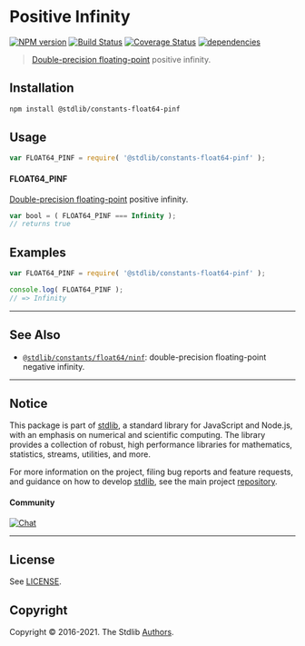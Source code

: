<!--

@license Apache-2.0

Copyright (c) 2018 The Stdlib Authors.

Licensed under the Apache License, Version 2.0 (the "License");
you may not use this file except in compliance with the License.
You may obtain a copy of the License at

   http://www.apache.org/licenses/LICENSE-2.0

Unless required by applicable law or agreed to in writing, software
distributed under the License is distributed on an "AS IS" BASIS,
WITHOUT WARRANTIES OR CONDITIONS OF ANY KIND, either express or implied.
See the License for the specific language governing permissions and
limitations under the License.

-->

# Positive Infinity

[![NPM version][npm-image]][npm-url] [![Build Status][test-image]][test-url] [![Coverage Status][coverage-image]][coverage-url] [![dependencies][dependencies-image]][dependencies-url]

> [Double-precision floating-point][ieee754] positive infinity.

<section class="installation">

## Installation

```bash
npm install @stdlib/constants-float64-pinf
```

</section>

<section class="usage">

## Usage

```javascript
var FLOAT64_PINF = require( '@stdlib/constants-float64-pinf' );
```

#### FLOAT64_PINF

[Double-precision floating-point][ieee754] positive infinity.

```javascript
var bool = ( FLOAT64_PINF === Infinity );
// returns true
```

</section>

<!-- /.usage -->

<section class="examples">

## Examples

<!-- TODO: better example -->

<!-- eslint no-undef: "error" -->

```javascript
var FLOAT64_PINF = require( '@stdlib/constants-float64-pinf' );

console.log( FLOAT64_PINF );
// => Infinity
```

</section>

<!-- /.examples -->

<!-- Section for related `stdlib` packages. Do not manually edit this section, as it is automatically populated. -->

<section class="related">

* * *

## See Also

-   [`@stdlib/constants/float64/ninf`][@stdlib/constants/float64/ninf]: double-precision floating-point negative infinity.

</section>

<!-- /.related -->

<!-- Section for all links. Make sure to keep an empty line after the `section` element and another before the `/section` close. -->


<section class="main-repo" >

* * *

## Notice

This package is part of [stdlib][stdlib], a standard library for JavaScript and Node.js, with an emphasis on numerical and scientific computing. The library provides a collection of robust, high performance libraries for mathematics, statistics, streams, utilities, and more.

For more information on the project, filing bug reports and feature requests, and guidance on how to develop [stdlib][stdlib], see the main project [repository][stdlib].

#### Community

[![Chat][chat-image]][chat-url]

---

## License

See [LICENSE][stdlib-license].


## Copyright

Copyright &copy; 2016-2021. The Stdlib [Authors][stdlib-authors].

</section>

<!-- /.stdlib -->

<!-- Section for all links. Make sure to keep an empty line after the `section` element and another before the `/section` close. -->

<section class="links">

[npm-image]: http://img.shields.io/npm/v/@stdlib/constants-float64-pinf.svg
[npm-url]: https://npmjs.org/package/@stdlib/constants-float64-pinf

[test-image]: https://github.com/stdlib-js/constants-float64-pinf/actions/workflows/test.yml/badge.svg
[test-url]: https://github.com/stdlib-js/constants-float64-pinf/actions/workflows/test.yml

[coverage-image]: https://img.shields.io/codecov/c/github/stdlib-js/constants-float64-pinf/main.svg
[coverage-url]: https://codecov.io/github/stdlib-js/constants-float64-pinf?branch=main

[dependencies-image]: https://img.shields.io/david/stdlib-js/constants-float64-pinf.svg
[dependencies-url]: https://david-dm.org/stdlib-js/constants-float64-pinf/main

[chat-image]: https://img.shields.io/gitter/room/stdlib-js/stdlib.svg
[chat-url]: https://gitter.im/stdlib-js/stdlib/

[stdlib]: https://github.com/stdlib-js/stdlib

[stdlib-authors]: https://github.com/stdlib-js/stdlib/graphs/contributors

[stdlib-license]: https://raw.githubusercontent.com/stdlib-js/constants-float64-pinf/main/LICENSE

[ieee754]: https://en.wikipedia.org/wiki/IEEE_754-1985

<!-- <related-links> -->

[@stdlib/constants/float64/ninf]: https://github.com/stdlib-js/constants-float64-ninf

<!-- </related-links> -->

</section>

<!-- /.links -->
